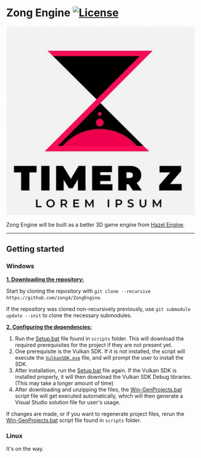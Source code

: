  # Zong Engine [![License](https://img.shields.io/github/license/zong4/ZongEngine.svg)](https://github.com/zong4/ZongEngine/blob/master/LICENSE)

![Zong Engine](/Resources/Branding/icon_full.png?raw=true "Zong Engine")

Zong Engine will be built as a better 3D game engine from [Hazel Engine](https://github.com/TheCherno/Hazel).

***

## Getting started

### Windows

<ins>**1. Downloading the repository:**</ins>

Start by cloning the repository with `git clone --recursive https://github.com/zong4/ZongEngine`.

If the repository was cloned non-recursively previously, use `git submodule update --init` to clone the necessary submodules.

<ins>**2. Configuring the dependencies:**</ins>

1. Run the [Setup.bat](https://github.com/zong4/ZongEngine/blob/master/scripts/Setup.bat) file found in `scripts` folder. This will download the required prerequisites for the project if they are not present yet.
2. One prerequisite is the Vulkan SDK. If it is not installed, the script will execute the [`VulkanSDK.exe`](https://sdk.lunarg.com/sdk/download/1.3.224.1/windows/VulkanSDK-1.3.224.1-Installer.exe) file, and will prompt the user to install the SDK.
3. After installation, run the [Setup.bat](https://github.com/zong4/ZongEngine/blob/master/scripts/Setup.bat) file again. If the Vulkan SDK is installed properly, it will then download the Vulkan SDK Debug libraries. (This may take a longer amount of time)
4. After downloading and unzipping the files, the [Win-GenProjects.bat](https://github.com/zong4/ZongEngine/blob/master/scripts/Win-GenProjects.bat) script file will get executed automatically, which will then generate a Visual Studio solution file for user's usage.

If changes are made, or if you want to regenerate project files, rerun the [Win-GenProjects.bat](https://github.com/zong4/ZongEngine/blob/master/scripts/Win-GenProjects.bat) script file found in `scripts` folder.

### Linux

It's on the way.